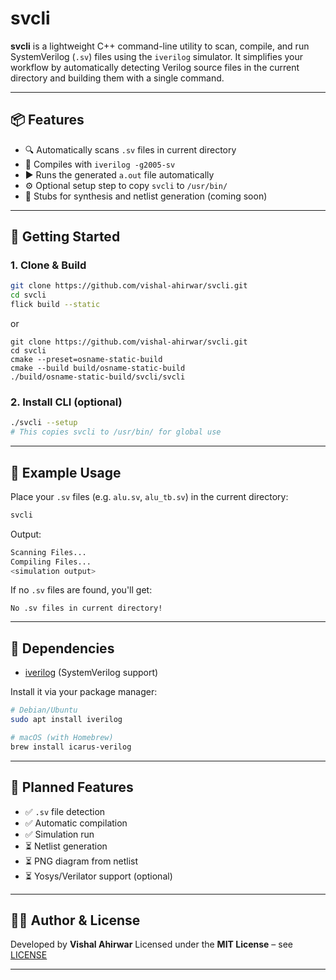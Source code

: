 

# svcli

**svcli** is a lightweight C++ command-line utility to scan, compile, and run SystemVerilog (`.sv`) files using the `iverilog` simulator.
It simplifies your workflow by automatically detecting Verilog source files in the current directory and building them with a single command.

---

## 📦 Features

* 🔍 Automatically scans `.sv` files in current directory
* 🧪 Compiles with `iverilog -g2005-sv`
* ▶️ Runs the generated `a.out` file automatically
* ⚙️ Optional setup step to copy `svcli` to `/usr/bin/`
* 🧱 Stubs for synthesis and netlist generation (coming soon)

---

## 🚀 Getting Started

### 1. Clone & Build

```bash
git clone https://github.com/vishal-ahirwar/svcli.git
cd svcli
flick build --static
```
or
```
git clone https://github.com/vishal-ahirwar/svcli.git
cd svcli
cmake --preset=osname-static-build
cmake --build build/osname-static-build
./build/osname-static-build/svcli/svcli
```
### 2. Install CLI (optional)

```bash
./svcli --setup
# This copies svcli to /usr/bin/ for global use
```

---

## 📂 Example Usage

Place your `.sv` files (e.g. `alu.sv`, `alu_tb.sv`) in the current directory:

```bash
svcli
```

Output:

```bash
Scanning Files...
Compiling Files...
<simulation output>
```

If no `.sv` files are found, you'll get:

```
No .sv files in current directory!
```

---

## 🔧 Dependencies

* [iverilog](http://iverilog.icarus.com/) (SystemVerilog support)

Install it via your package manager:

```bash
# Debian/Ubuntu
sudo apt install iverilog

# macOS (with Homebrew)
brew install icarus-verilog
```

---

## 📘 Planned Features

* ✅ `.sv` file detection
* ✅ Automatic compilation
* ✅ Simulation run
* ⏳ Netlist generation
* ⏳ PNG diagram from netlist
* ⏳ Yosys/Verilator support (optional)

---

## 🧑‍💻 Author & License

Developed by **Vishal Ahirwar**
Licensed under the **MIT License** – see [LICENSE](LICENSE)

---
